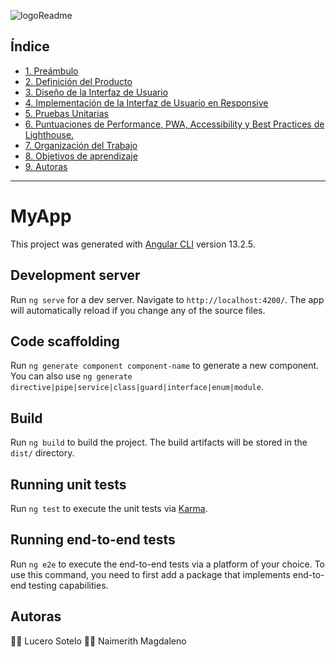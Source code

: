 
   ![logoReadme](https://user-images.githubusercontent.com/89501132/161436502-9398f83c-cda2-4497-8337-510b103d6918.png)

## Índice

* [1. Preámbulo](#1-preámbulo)
* [2. Definición del Producto](#2-definición-del-producto)
* [3. Diseño de la Interfaz de Usuario](#3-diseño-de-la-interfaz-de-usuario)
* [4. Implementación de la Interfaz de Usuario en Responsive](#4-implementación-de-la-interfaz-de-usuario-en-responsive)
* [5. Pruebas Unitarias](#5-pruebas-unitarias)
* [6. Puntuaciones de Performance, PWA, Accessibility y Best Practices de Lighthouse.](#5-puntuaciones-de-performance-PWA-accessibility-y-best-practices-de-lighthouse)
* [7. Organización del Trabajo ](#6-organización-del-trabajo)
* [8. Objetivos de aprendizaje](#7-objetivos-de-aprendizaje)
* [9. Autoras](#8-autoras)

***


# MyApp

This project was generated with [Angular CLI](https://github.com/angular/angular-cli) version 13.2.5.

## Development server

Run `ng serve` for a dev server. Navigate to `http://localhost:4200/`. The app will automatically reload if you change any of the source files.

## Code scaffolding

Run `ng generate component component-name` to generate a new component. You can also use `ng generate directive|pipe|service|class|guard|interface|enum|module`.

## Build

Run `ng build` to build the project. The build artifacts will be stored in the `dist/` directory.

## Running unit tests

Run `ng test` to execute the unit tests via [Karma](https://karma-runner.github.io).

## Running end-to-end tests

Run `ng e2e` to execute the end-to-end tests via a platform of your choice. To use this command, you need to first add a package that implements end-to-end testing capabilities.

## Autoras
👩‍💻 Lucero Sotelo 
👩‍💻 Naimerith Magdaleno 
